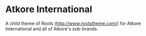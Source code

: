 Atkore International
====================

A child theme of Roots (http://www.rootstheme.com/) for Atkore International and all of Atkore's sub-brands.
